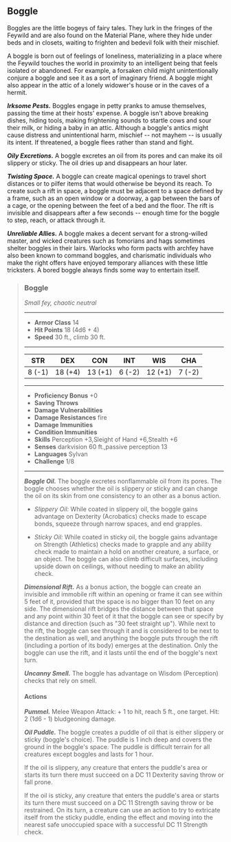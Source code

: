 ## Boggle
Boggles are the little bogeys of fairy tales. They lurk in the fringes of the Feywild and are also found on the Material Plane, where they hide under beds and in closets, waiting to frighten and bedevil folk with their mischief.

A boggle is born out of feelings of loneliness, materializing in a place where the Feywild touches the world in proximity to an intelligent being that feels isolated or abandoned. For example, a forsaken child might unintentionally conjure a boggle and see it as a sort of imaginary friend. A boggle might also appear in the attic of a lonely widower's house or in the caves of a hermit.

***Irksome Pests.*** Boggles engage in petty pranks to amuse themselves, passing the time at their hosts' expense. A boggle isn't above breaking dishes, hiding tools, making frightening sounds to startle cows and sour their milk, or hiding a baby in an attic. Although a boggle's antics might cause distress and unintentional harm, mischief -- not mayhem -- is usually its intent. If threatened, a boggle flees rather than stand and fight.

***Oily Excretions.*** A boggle excretes an oil from its pores and can make its oil slippery or sticky. The oil dries up and disappears an hour later.

***Twisting Space.*** A boggle can create magical openings to travel short distances or to pilfer items that would otherwise be beyond its reach. To create such a rift in space, a boggle must be adjacent to a space defined by a frame, such as an open window or a doorway, a gap between the bars of a cage, or the opening between the feet of a bed and the floor. The rift is invisible and disappears after a few seconds -- enough time for the boggle to step, reach, or attack through it.

***Unreliable Allies.*** A boggle makes a decent servant for a strong-willed master, and wicked creatures such as fomorians and hags sometimes shelter boggles in their lairs. Warlocks who form pacts with archfey have also been known to command boggles, and charismatic individuals who make the right offers have enjoyed temporary alliances with these little tricksters. A bored boggle always finds some way to entertain itself.

>### Boggle
>*Small fey, chaotic neutral*
>___
>- **Armor Class** 14
>- **Hit Points** 18 (4d6 + 4)
>- **Speed** 30 ft., climb 30 ft.
>___
>|**STR**|**DEX**|**CON**|**INT**|**WIS**|**CHA**|
>|:---:|:---:|:---:|:---:|:---:|:---:|
>|8 (-1)|18 (+4)|13 (+1)|6 (-2)|12 (+1)|7 (-2)|
>
>___
>- **Proficiency Bonus** +0
>- **Saving Throws** 
>- **Damage Vulnerabilities** 
>- **Damage Resistances** fire
>- **Damage Immunities** 
>- **Condition Immunities** 
>- **Skills** Perception +3,Sleight of Hand +6,Stealth +6
>- **Senses** darkvision 60 ft.,passive perception 13
>- **Languages** Sylvan
>- **Challenge** 1/8
>___
>***Boggle Oil.*** The boggle excretes nonflammable oil from its pores. The boggle chooses whether the oil is slippery or sticky and can change the oil on its skin from one consistency to an other as a bonus action.
>
>* *Slippery Oil:* While coated in slippery oil, the boggle gains advantage on Dexterity (Acrobatics) checks made to escape bonds, squeeze through narrow spaces, and end grapples.
>
>* *Sticky Oil:* While coated in sticky oil, the boggle gains advantage on Strength (Athletics) checks made to grapple and any ability check made to maintain a hold on another creature, a surface, or an object. The boggle can also climb difficult surfaces, including upside down on ceilings, without needing to make an ability check.
>
>***Dimensional Rift.*** As a bonus action, the boggle can create an invisible and immobile rift within an opening or frame it can see within 5 feet of it, provided that the space is no bigger than 10 feet on any side. The dimensional rift bridges the distance between that space and any point within 30 feet of it that the boggle can see or specify by distance and direction (such as "30 feet straight up"). While next to the rift, the boggle can see through it and is considered to be next to the destination as well, and anything the boggle puts through the rift (including a portion of its body) emerges at the destination. Only the boggle can use the rift, and it lasts until the end of the boggle's next turn.
>
>***Uncanny Smell.*** The boggle has advantage on Wisdom (Perception) checks that rely on smell.
>
>#### Actions
>***Pummel.*** Melee Weapon Attack: + 1 to hit, reach 5 ft., one target. Hit: 2 (1d6 - 1) bludgeoning damage.
>
>***Oil Puddle.*** The boggle creates a puddle of oil that is either slippery or sticky (boggle's choice). The puddle is 1 inch deep and covers the ground in the boggle's space. The puddle is difficult terrain for all creatures except boggles and lasts for 1 hour.
>
>If the oil is slippery, any creature that enters the puddle's area or starts its turn there must succeed on a DC 11 Dexterity saving throw or fall prone.
>
>If the oil is sticky, any creature that enters the puddle's area or starts its turn there must succeed on a DC 11 Strength saving throw or be restrained. On its turn, a creature can use an action to try to extricate itself from the sticky puddle, ending the effect and moving into the nearest safe unoccupied space with a successful DC 11 Strength check.
>
